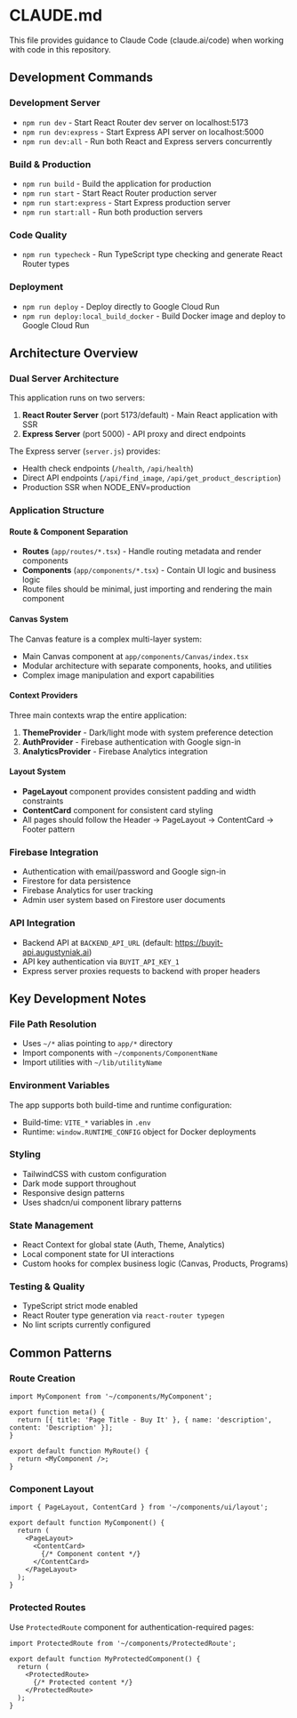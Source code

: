# CLAUDE.md

This file provides guidance to Claude Code (claude.ai/code) when working with code in this repository.

## Development Commands

### Development Server

- `npm run dev` - Start React Router dev server on localhost:5173
- `npm run dev:express` - Start Express API server on localhost:5000
- `npm run dev:all` - Run both React and Express servers concurrently

### Build & Production

- `npm run build` - Build the application for production
- `npm run start` - Start React Router production server
- `npm run start:express` - Start Express production server
- `npm run start:all` - Run both production servers

### Code Quality

- `npm run typecheck` - Run TypeScript type checking and generate React Router types

### Deployment

- `npm run deploy` - Deploy directly to Google Cloud Run
- `npm run deploy:local_build_docker` - Build Docker image and deploy to Google Cloud Run

## Architecture Overview

### Dual Server Architecture

This application runs on two servers:

1. **React Router Server** (port 5173/default) - Main React application with SSR
2. **Express Server** (port 5000) - API proxy and direct endpoints

The Express server (`server.js`) provides:

- Health check endpoints (`/health`, `/api/health`)
- Direct API endpoints (`/api/find_image`, `/api/get_product_description`)
- Production SSR when NODE_ENV=production

### Application Structure

#### Route & Component Separation

- **Routes** (`app/routes/*.tsx`) - Handle routing metadata and render components
- **Components** (`app/components/*.tsx`) - Contain UI logic and business logic
- Route files should be minimal, just importing and rendering the main component

#### Canvas System

The Canvas feature is a complex multi-layer system:

- Main Canvas component at `app/components/Canvas/index.tsx`
- Modular architecture with separate components, hooks, and utilities
- Complex image manipulation and export capabilities

#### Context Providers

Three main contexts wrap the entire application:

1. **ThemeProvider** - Dark/light mode with system preference detection
2. **AuthProvider** - Firebase authentication with Google sign-in
3. **AnalyticsProvider** - Firebase Analytics integration

#### Layout System

- **PageLayout** component provides consistent padding and width constraints
- **ContentCard** component for consistent card styling
- All pages should follow the Header → PageLayout → ContentCard → Footer pattern

### Firebase Integration

- Authentication with email/password and Google sign-in
- Firestore for data persistence
- Firebase Analytics for user tracking
- Admin user system based on Firestore user documents

### API Integration

- Backend API at `BACKEND_API_URL` (default: <https://buyit-api.augustyniak.ai>)
- API key authentication via `BUYIT_API_KEY_1`
- Express server proxies requests to backend with proper headers

## Key Development Notes

### File Path Resolution

- Uses `~/*` alias pointing to `app/*` directory
- Import components with `~/components/ComponentName`
- Import utilities with `~/lib/utilityName`

### Environment Variables

The app supports both build-time and runtime configuration:

- Build-time: `VITE_*` variables in `.env`
- Runtime: `window.RUNTIME_CONFIG` object for Docker deployments

### Styling

- TailwindCSS with custom configuration
- Dark mode support throughout
- Responsive design patterns
- Uses shadcn/ui component library patterns

### State Management

- React Context for global state (Auth, Theme, Analytics)
- Local component state for UI interactions
- Custom hooks for complex business logic (Canvas, Products, Programs)

### Testing & Quality

- TypeScript strict mode enabled
- React Router type generation via `react-router typegen`
- No lint scripts currently configured

## Common Patterns

### Route Creation

```tsx
import MyComponent from '~/components/MyComponent';

export function meta() {
  return [{ title: 'Page Title - Buy It' }, { name: 'description', content: 'Description' }];
}

export default function MyRoute() {
  return <MyComponent />;
}
```

### Component Layout

```tsx
import { PageLayout, ContentCard } from '~/components/ui/layout';

export default function MyComponent() {
  return (
    <PageLayout>
      <ContentCard>
        {/* Component content */}
      </ContentCard>
    </PageLayout>
  );
}
```

### Protected Routes

Use `ProtectedRoute` component for authentication-required pages:

```tsx
import ProtectedRoute from '~/components/ProtectedRoute';

export default function MyProtectedComponent() {
  return (
    <ProtectedRoute>
      {/* Protected content */}
    </ProtectedRoute>
  );
}
```
